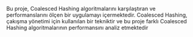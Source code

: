 Bu proje, Coalesced Hashing algoritmalarını karşılaştıran ve performanslarını ölçen bir 
uygulamayı içermektedir. Coalesced Hashing, çakışma yönetimi için kullanılan bir tekniktir 
ve bu proje farklı Coalesced Hashing algoritmalarının performansını analiz etmektedir
